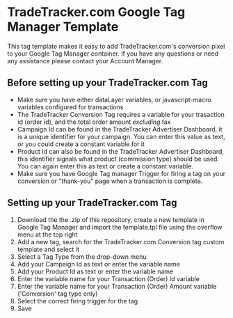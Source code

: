 # TradeTracker.com Google Tag Manager Template

This tag template makes it easy to add TradeTracker.com's conversion pixel to your Google Tag Manager container. If you have any questions or need any assistance please contact your Account Manager.

## Before setting up your TradeTracker.com Tag

* Make sure you have either dataLayer variables, or javascript-macro variables configured for transactions
* The TradeTracker Conversion Tag requires a variable for your trasaction id (order id), and the total order amount *excluding* tax
* Campaign Id can be found in the TradeTracker Advertiser Dashboard, it is a unique identifier for your campaign. You can enter this value as text, or you could create a constant variable for it
* Product Id can also be found in the TradeTracker Advertiser Dashboard, this identifier signals what product (commission type) should be used. You can again enter this as text or create a constant variable.
* Make sure you have Google Tag manager Trigger for firing a tag on your conversion or "thank-you" page when a transaction is complete. 

## Setting up your TradeTracker.com Tag

1. Download the the .zip of this repository, create a new template in Google Tag Manager and import the template.tpl file using the overflow menu at the top right
1. Add a new tag, search for the TradeTracker.com Conversion tag custom template and select it
1. Select a Tag Type from the drop-down menu
1. Add your Campaign Id as text or enter the variable name
1. Add your Product Id as text or enter the variable name
1. Enter the variable name for your Transaction (Order) Id variable
1. Enter the variable name for your Transaction (Order) Amount variable ('Conversion' tag type only)
1. Select the correct firing trigger for the tag
1. Save
